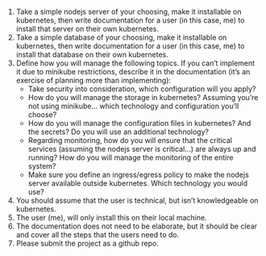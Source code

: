 1. Take a simple nodejs server of your choosing, make it installable on kubernetes, then write documentation for a user (in this case, me) to install that server on their own kubernetes.
2. Take a simple database of your choosing, make it installable on kubernetes, then write documentation for a user (in this case, me) to install that database on their own kubernetes.
3. Define how you will manage the following topics. If you can’t implement it due to minikube restrictions, describe it in the documentation (it’s an exercise of planning more than implementing):
    * Take security into consideration, which configuration will you apply?
    * How do you will manage the storage in kubernetes? Assuming you’re not using minikube... which technology and configuration you’ll choose?
    * How do you will manage the configuration files in kubernetes? And the secrets? Do you will use an additional technology?
    * Regarding monitoring, how do you will ensure that the critical services (assuming the nodejs server is critical...) are always up and running? How do you will manage the monitoring of the entire system?
    * Make sure you define an ingress/egress policy to make the nodejs server available outside kubernetes. Which technology you would use?
2. You should assume that the user is technical, but isn’t knowledgeable on kubernetes.
3. The user (me), will only install this on their local machine.
4. The documentation does not need to be elaborate, but it should be clear and cover all the steps that the users need to do.
5. Please submit the project as a github repo.

